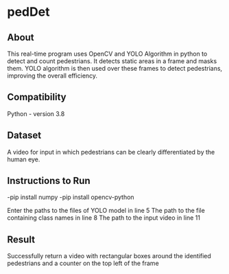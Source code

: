 # pedDet
## About
This real-time program uses OpenCV and YOLO Algorithm in python to detect and count pedestrians.
It detects static areas in a frame and masks them. YOLO algorithm is then used over these frames to detect pedestrians, improving the overall efficiency.



## Compatibility
Python - version 3.8 

## Dataset
A video for input in which pedestrians can be clearly differentiated by the human eye. 

## Instructions to Run
-pip install numpy
-pip install opencv-python

Enter the paths to the files of YOLO model in line 5
The path to the file containing class names in line 8
The path to the input video in line 11

## Result
Successfully return a video with rectangular boxes around the identified pedestrians and a counter on the top left of the frame

